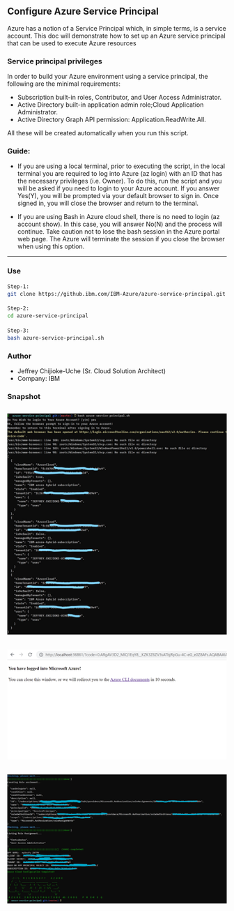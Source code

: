 ## Configure Azure Service Principal

Azure has a notion of a Service Principal which, in simple terms, is a service account. This doc will demonstrate how to set up an Azure service principal that can be used to execute Azure resources

### Service principal privileges
In order to build your Azure environment using a service principal, the following are the minimal requirements:

- Subscription built-in roles, Contributor, and User Access Administrator.
- Active Directory built-in application admin role;Cloud Application Administrator.
- Active Directory Graph API permission: Application.ReadWrite.All.

All these will be created automatically when you run this script.

### Guide:

 - If you are using a local terminal, prior to executing the script, in the local terminal you are required to log into Azure (az login) with an ID that has the necessary privileges (i.e. Owner). To do this, run the script and you will be asked if you need to login to your Azure account. If you answer Yes(Y), you will be prompted via your default browser to sign in. Once signed in, you will close the browser and return to the terminal.

 - If you are using Bash in Azure cloud shell, there is no need to login (az account show). In this case, you will answer No(N) and the process will continue. Take caution not to lose the bash session in the Azure portal web page. The Azure will terminate the session if you close the browser when using this option.

 ------

 ### Use
  ```bash
  Step-1:  
  git clone https://github.ibm.com/IBM-Azure/azure-service-principal.git

  Step-2:
  cd azure-service-principal

  Step-3:
  bash azure-service-principal.sh
  ```

 ### Author
 - Jeffrey Chijioke-Uche  (Sr. Cloud Solution Architect)
 - Company: IBM
 
 ### Snapshot
 <h2 align="center">
  <img src="./library/003A.jpg" width="870" alt="SPN">
</h2>

 <h2 align="center">
  <img src="./library/003C.png" width="870" alt="SPN">
</h2>
 <h2 align="center">
  <img src="./library/004.jpg" width="870" alt="SPN">
</h2>